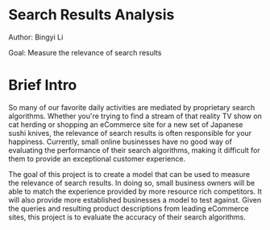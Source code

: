 # Search Results Analysis

Author: Bingyi Li

Goal: Measure the relevance of search results

# Brief Intro
So many of our favorite daily activities are mediated by proprietary search algorithms. Whether you're trying to find a stream of that reality TV show on cat herding or shopping an eCommerce site for a new set of Japanese sushi knives, the relevance of search results is often responsible for your happiness. Currently, small online businesses have no good way of evaluating the performance of their search algorithms, making it difficult for them to provide an exceptional customer experience.

The goal of this project is to create a model that can be used to measure the relevance of search results. In doing so, small business owners will be able to match the experience provided by more resource rich competitors. It will also provide more established businesses a model to test against. Given the queries and resulting product descriptions from leading eCommerce sites, this project is to evaluate the accuracy of their search algorithms.
